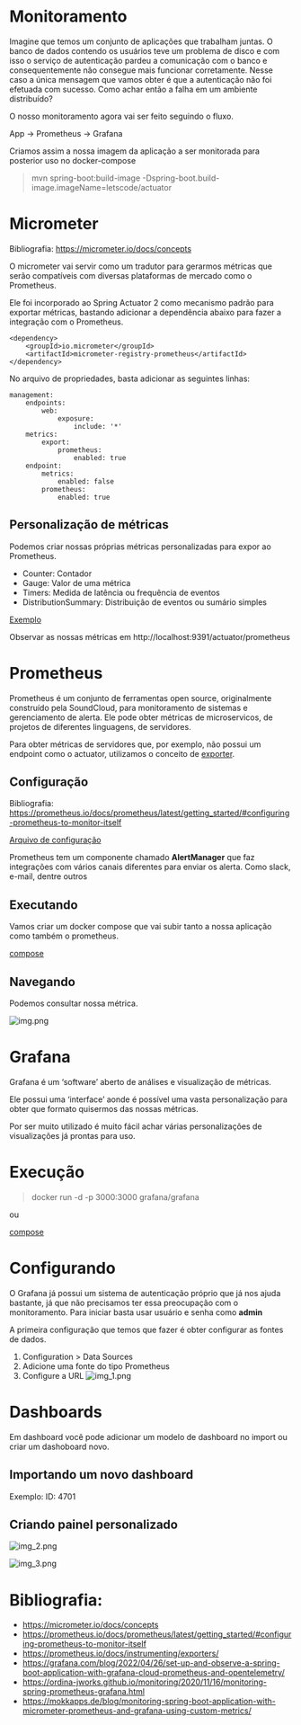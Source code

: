 # Monitoramento

Imagine que temos um conjunto de aplicações que trabalham juntas. O banco de dados contendo os usuários teve um problema
de disco e com isso o serviço de autenticação pardeu a comunicação com o banco e consequentemente não consegue mais
funcionar corretamente. Nesse caso a única mensagem que vamos obter é que a autenticação não foi efetuada com sucesso.
Como achar então a falha em um ambiente distribuído?

O nosso monitoramento agora vai ser feito seguindo o fluxo.

App -> Prometheus -> Grafana

Criamos assim a nossa imagem da aplicação a ser monitorada para posterior uso no docker-compose

> mvn spring-boot:build-image -Dspring-boot.build-image.imageName=letscode/actuator

# Micrometer

Bibliografia: https://micrometer.io/docs/concepts

O micrometer vai servir como um tradutor para gerarmos métricas que serão compatíveis com diversas plataformas de
mercado como o Prometheus.

Ele foi incorporado ao Spring Actuator 2 como mecanismo padrão para exportar métricas, bastando adicionar a dependência
abaixo para fazer a integração com o Prometheus.

    <dependency>
        <groupId>io.micrometer</groupId>
        <artifactId>micrometer-registry-prometheus</artifactId>
    </dependency>

No arquivo de propriedades, basta adicionar as seguintes linhas:

    management:
        endpoints:
            web:
                exposure:
                    include: '*'
        metrics:
            export:
                prometheus:
                    enabled: true
        endpoint:
            metrics:
                enabled: false
            prometheus:
                enabled: true

## Personalização de métricas

Podemos criar nossas próprias métricas personalizadas para expor ao Prometheus.

* Counter: Contador
* Gauge: Valor de uma métrica
* Timers: Medida de latência ou frequência de eventos
* DistributionSummary: Distribuição de eventos ou sumário simples

[Exemplo](../actuator/src/main/java/br/com/pinho/cursos/java/monitoramento/actuator/metrics/SimpleMetric.java)

Observar as nossas métricas em http://localhost:9391/actuator/prometheus

# Prometheus

Prometheus é um conjunto de ferramentas open source, originalmente construído pela SoundCloud, para monitoramento de
sistemas e gerenciamento de alerta. Ele pode obter métricas de microservicos, de projetos de diferentes linguagens, de
servidores.

Para obter métricas de servidores que, por exemplo, não possui um endpoint como o actuator, utilizamos o conceito de
[exporter](https://prometheus.io/docs/instrumenting/exporters/).

## Configuração

Bibliografia: https://prometheus.io/docs/prometheus/latest/getting_started/#configuring-prometheus-to-monitor-itself

[Arquivo de configuração](/config/prometheus.yml)

Prometheus tem um componente chamado **AlertManager** que faz integrações com vários canais diferentes para enviar os
alerta. Como slack, e-mail, dentre outros

## Executando

Vamos criar um docker compose que vai subir tanto a nossa aplicação como também o prometheus.

[compose](/docker-compose.yml)

## Navegando

Podemos consultar nossa métrica.

![img.png](img.png)

# Grafana

Grafana é um ‘software’ aberto de análises e visualização de métricas.

Ele possui uma ‘interface’ aonde é possível uma vasta personalização para obter que formato quisermos das nossas
métricas.

Por ser muito utilizado é muito fácil achar várias personalizações de visualizações já prontas para uso.

# Execução

> docker run -d -p 3000:3000 grafana/grafana

ou

[compose](/docker-compose.yml)

# Configurando

O Grafana já possui um sistema de autenticação próprio que já nos ajuda bastante, já que não precisamos ter essa
preocupação com o monitoramento. Para iniciar basta usar usuário e senha como **admin**

A primeira configuração que temos que fazer é obter configurar as fontes de dados.

1. Configuration > Data Sources
2. Adicione uma fonte do tipo Prometheus
3. Configure a URL ![img_1.png](img_1.png)

# Dashboards

Em dashboard você pode adicionar um modelo de dashboard no import ou criar um dashoboard novo.

## Importando um novo dashboard

Exemplo: ID: 4701

## Criando painel personalizado

![img_2.png](img_2.png)

![img_3.png](img_3.png)

# Bibliografia:

* https://micrometer.io/docs/concepts
* https://prometheus.io/docs/prometheus/latest/getting_started/#configuring-prometheus-to-monitor-itself
* https://prometheus.io/docs/instrumenting/exporters/
* https://grafana.com/blog/2022/04/26/set-up-and-observe-a-spring-boot-application-with-grafana-cloud-prometheus-and-opentelemetry/
* https://ordina-jworks.github.io/monitoring/2020/11/16/monitoring-spring-prometheus-grafana.html
* https://mokkapps.de/blog/monitoring-spring-boot-application-with-micrometer-prometheus-and-grafana-using-custom-metrics/

